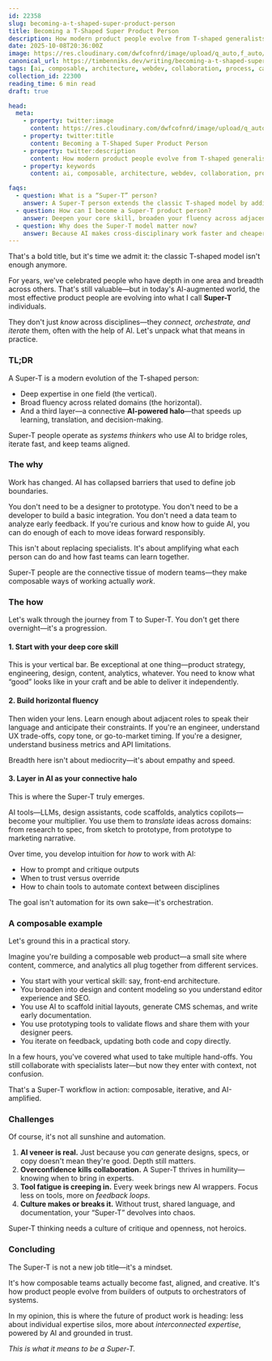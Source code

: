 ```yaml
---
id: 22358
slug: becoming-a-t-shaped-super-product-person
title: Becoming a T-Shaped Super Product Person
description: How modern product people evolve from T-shaped generalists into “Super-T” orchestrators—powered by AI, systems thinking, and a composable mindset.
date: 2025-10-08T20:36:00Z
image: https://res.cloudinary.com/dwfcofnrd/image/upload/q_auto,f_auto/website/t-shaped.png
canonical_url: https://timbenniks.dev/writing/becoming-a-t-shaped-super-product-person
tags: [ai, composable, architecture, webdev, collaboration, process, career]
collection_id: 22300
reading_time: 6 min read
draft: true

head:
  meta:
    - property: twitter:image
      content: https://res.cloudinary.com/dwfcofnrd/image/upload/q_auto,f_auto/website/t-shaped.png
    - property: twitter:title
      content: Becoming a T-Shaped Super Product Person
    - property: twitter:description
      content: How modern product people evolve from T-shaped generalists into “Super-T” orchestrators—powered by AI, systems thinking, and a composable mindset.
    - property: keywords
      content: ai, composable, architecture, webdev, collaboration, process, career

faqs:
  - question: What is a “Super-T” person?
    answer: A Super-T person extends the classic T-shaped model by adding an AI-powered connective layer that accelerates cross-domain work, automates translation between roles, and amplifies decision-making.
  - question: How can I become a Super-T product person?
    answer: Deepen your core skill, broaden your fluency across adjacent disciplines, and use AI tools to orchestrate workflows, prototype ideas, and iterate faster. Cultivate systems thinking and open collaboration.
  - question: Why does the Super-T model matter now?
    answer: Because AI makes cross-disciplinary work faster and cheaper, enabling individuals and teams to operate as adaptive systems rather than rigid pipelines.
---
```


That's a bold title, but it's time we admit it: the classic T-shaped model isn't enough anymore.

For years, we've celebrated people who have depth in one area and breadth across others. That's still valuable—but in today's AI-augmented world, the most effective product people are evolving into what I call **Super-T** individuals.

They don't just *know* across disciplines—they *connect, orchestrate, and iterate* them, often with the help of AI. Let's unpack what that means in practice.


### TL;DR

A Super-T is a modern evolution of the T-shaped person:

* Deep expertise in one field (the vertical).
* Broad fluency across related domains (the horizontal).
* And a third layer—a connective **AI-powered halo**—that speeds up learning, translation, and decision-making.

Super-T people operate as *systems thinkers* who use AI to bridge roles, iterate fast, and keep teams aligned.

### The why

Work has changed. AI has collapsed barriers that used to define job boundaries.

You don't need to be a designer to prototype. You don't need to be a developer to build a basic integration. You don't need a data team to analyze early feedback.
If you're curious and know how to guide AI, you can do enough of each to move ideas forward responsibly.

This isn't about replacing specialists. It's about amplifying what each person can do and how fast teams can learn together.

Super-T people are the connective tissue of modern teams—they make composable ways of working actually *work*.

### The how

Let's walk through the journey from T to Super-T. You don't get there overnight—it's a progression.

#### 1. Start with your deep core skill

This is your vertical bar. Be exceptional at one thing—product strategy, engineering, design, content, analytics, whatever.
You need to know what “good” looks like in your craft and be able to deliver it independently.

#### 2. Build horizontal fluency

Then widen your lens. Learn enough about adjacent roles to speak their language and anticipate their constraints.
If you're an engineer, understand UX trade-offs, copy tone, or go-to-market timing.
If you're a designer, understand business metrics and API limitations.

Breadth here isn't about mediocrity—it's about empathy and speed.

#### 3. Layer in AI as your connective halo

This is where the Super-T truly emerges.

AI tools—LLMs, design assistants, code scaffolds, analytics copilots—become your multiplier. You use them to *translate* ideas across domains: from research to spec, from sketch to prototype, from prototype to marketing narrative.

Over time, you develop intuition for *how* to work with AI:

* How to prompt and critique outputs
* When to trust versus override
* How to chain tools to automate context between disciplines

The goal isn't automation for its own sake—it's orchestration.

### A composable example

Let's ground this in a practical story.

Imagine you're building a composable web product—a small site where content, commerce, and analytics all plug together from different services.

* You start with your vertical skill: say, front-end architecture.
* You broaden into design and content modeling so you understand editor experience and SEO.
* You use AI to scaffold initial layouts, generate CMS schemas, and write early documentation.
* You use prototyping tools to validate flows and share them with your designer peers.
* You iterate on feedback, updating both code and copy directly.

In a few hours, you've covered what used to take multiple hand-offs. You still collaborate with specialists later—but now they enter with context, not confusion.

That's a Super-T workflow in action: composable, iterative, and AI-amplified.

### Challenges

Of course, it's not all sunshine and automation.

1. **AI veneer is real.** Just because you *can* generate designs, specs, or copy doesn't mean they're good. Depth still matters.
2. **Overconfidence kills collaboration.** A Super-T thrives in humility—knowing when to bring in experts.
3. **Tool fatigue is creeping in.** Every week brings new AI wrappers. Focus less on tools, more on *feedback loops*.
4. **Culture makes or breaks it.** Without trust, shared language, and documentation, your “Super-T” devolves into chaos.

Super-T thinking needs a culture of critique and openness, not heroics.

### Concluding

The Super-T is not a new job title—it's a mindset.

It's how composable teams actually become fast, aligned, and creative.
It's how product people evolve from builders of outputs to orchestrators of systems.

In my opinion, this is where the future of product work is heading:
less about individual expertise silos, more about *interconnected expertise*, powered by AI and grounded in trust.

*This is what it means to be a Super-T.*